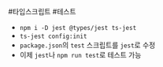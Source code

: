 #타입스크립트 #테스트

- `npm i -D jest @types/jest ts-jest`
- `ts-jest config:init`
- `package.json`의 `test` 스크립트를 `jest`로 수정
- 이제 `jest`나 `npm run test`로 테스트 가능